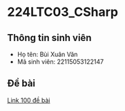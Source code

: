 # 224LTC03_CSharp

## Thông tin sinh viên
- Họ tên: Bùi Xuân Văn  
- Mã sinh viên: 22115053122147  

## Đề bài 
[Link 100 đề bài](https://hiepsiit.com/detail/c/lap-trinh-c)
